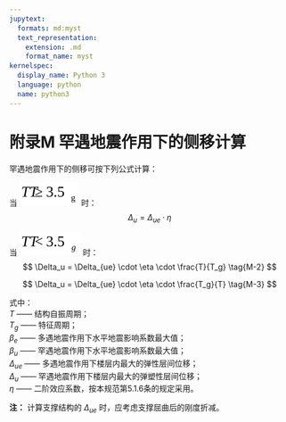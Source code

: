 ```yaml
---
jupytext:
  formats: md:myst
  text_representation:
    extension: .md
    format_name: myst
kernelspec:
  display_name: Python 3
  language: python
  name: python3
---
```




# 附录M 罕遇地震作用下的侧移计算

罕遇地震作用下的侧移可按下列公式计算：

当 ![公式](media/image1206.svg) 时：
$$
\Delta_u = \Delta_{ue} \cdot \eta \tag{M-1}
$$

当 ![公式](media/image1208.svg) 时：
$$
\Delta_u = \Delta_{ue} \cdot \eta \cdot \frac{T}{T_g} \tag{M-2}
$$

$$
\Delta_u = \Delta_{ue} \cdot \eta \cdot \frac{T_g}{T} \tag{M-3}
$$

式中：  
$T$ —— 结构自振周期；  
$T_g$ —— 特征周期；  
$\beta_e$ —— 多遇地震作用下水平地震影响系数最大值；  
$\beta_u$ —— 罕遇地震作用下水平地震影响系数最大值；  
$\Delta_{ue}$ —— 多遇地震作用下楼层内最大的弹性层间位移；  
$\Delta_u$ —— 罕遇地震作用下楼层内最大的弹塑性层间位移；  
$\eta$ —— 二阶效应系数，按本规范第5.1.6条的规定采用。

**注：** 计算支撑结构的 $\Delta_{ue}$ 时，应考虑支撑屈曲后的刚度折减。



